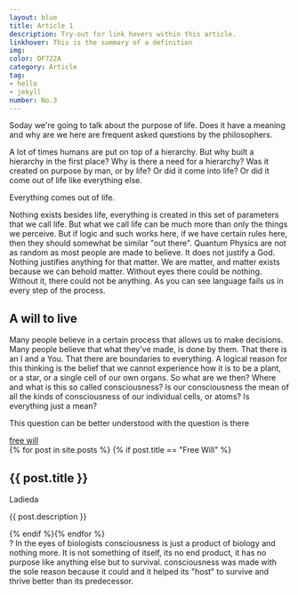 ```yaml
---
layout: blue
title: Article 1
description: Try-out for link hovers within this article.
linkhover: This is the summary of a definition
img:
color: DF722A
category: Article
tag:
- hello
- jekyll
number: No.3
---
```


<span class="firstcharacter">S</span>oday we're going to talk about the purpose of life. Does it have a meaning and why are we here are frequent asked questions by the philosophers.

A lot of times humans are put on top of a hierarchy. But why built a hierarchy in the first place? Why is there a need for a hierarchy? Was it created on purpose by man, or by life? Or did it come into life? Or did it come out of life like everything else.

Everything comes out of life.

Nothing exists besides life, everything is created in this set of parameters that we call life. But what we call life can be much more than only the things we perceive. But if logic and such works here, if we have certain rules here, then they should somewhat be similar "out there". Quantum Physics are not as random as most people are made to believe. It does not justify a God. Nothing justifies anything for that matter. We are matter, and matter exists because we can behold matter. Without eyes there could be nothing. Without it, there could not be anything. As you can see language fails us in every step of the process.

## A will to live
Many people believe in a certain process that allows us to make decisions. Many people believe that what they've made, is done by them. That there is an I and a You. That there are boundaries to everything. A logical reason for this thinking is the belief that we cannot experience how it is to be a plant, or a star, or a single cell of our own organs. So what are we then? Where and what is this so called consciousness? Is our consciousness the mean of all the kinds of consciousness of our individual cells, or atoms? Is everything just a mean?

This question can be better understood with the question is there <div class="thumb"><a href="{{baseurl}}/free-will">free will</a><div><div>
{% for post in site.posts %}
{% if post.title == "Free Will" %}
<h2>{{ post.title }}</h2>
            <p>Ladieda</p>
            <p>{{ post.description }}</p>{% endif %}{% endfor %}</div></div></div>
? In the eyes of biologists consciousness is just a product of biology and nothing more. It is not something of itself, its no end product, it has no purpose like anything else but to survival. consciousness was made with the sole reason because it could and it helped its "host" to survive and thrive better than its predecessor.
